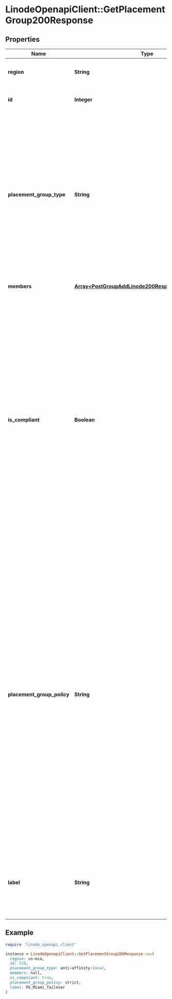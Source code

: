 # LinodeOpenapiClient::GetPlacementGroup200Response

## Properties

| Name | Type | Description | Notes |
| ---- | ---- | ----------- | ----- |
| **region** | **String** | __Filterable__, __Read-only__ The [region](https://techdocs.akamai.com/linode-api/reference/get-regions) where the placement group was deployed. | [optional][readonly] |
| **id** | **Integer** | The placement group&#39;s ID. You need to provide it for all operations impacting it. | [optional] |
| **placement_group_type** | **String** | __Filterable__, __Read-only__ How compute instances are distributed in your placement group. A &#x60;placement_group_type&#x60; using anti-affinity (&#x60;anti-affinity:local&#x60;) places compute instances in separate hosts, but still in the same region. This best supports the spread-apart model for high availability. A &#x60;placement_group_type&#x60; using affinity places compute instances physically close together, possibly on the same host. This supports the grouped-together model for low-latency.  &gt; 📘 &gt; &gt; Currently, only &#x60;anti_affinity:local&#x60; is available for &#x60;placement_group_type&#x60;. | [optional][readonly] |
| **members** | [**Array&lt;PostGroupAddLinode200ResponseMembersInner&gt;**](PostGroupAddLinode200ResponseMembersInner.md) | An array of compute instances included in the placement group. | [optional] |
| **is_compliant** | **Boolean** | Whether all of the compute instances in your placement group are compliant. If &#x60;true&#x60;, all compute instances meet either the grouped-together or spread-apart model, which you determine through your selected &#x60;placement_group_type&#x60;. If &#x60;false&#x60;, a compute instance is out of this compliance. For example, assume you&#39;ve set &#x60;anti-affinity:local&#x60; as your &#x60;placement_group_type&#x60; and your group already has three qualifying compute instances on separate hosts, to support the spread-apart model. If a fourth compute instance is assigned that&#39;s on the same host as one of the existing three, the placement group is non-compliant. Enforce compliance in your group by setting a &#x60;placement_group_policy&#x60;.  &gt; 📘 &gt; &gt; Fixing compliance is not self-service. You need to wait for our assistance to physically move compute instances to make the group compliant again. | [optional] |
| **placement_group_policy** | **String** | How requests to add future compute instances to your placement group are handled, and whether it remains compliant:  - &#x60;strict&#x60;. Don&#39;t assign a new compute instance if it breaks the grouped-together or spread-apart model set by the &#x60;placement_group_type&#x60;. Use this to ensure the placement group stays compliant (&#x60;is_compliant: true&#x60;). - &#x60;flexible&#x60;. Assign a new compute instance, even if it breaks the grouped-together or spread-apart model set by the &#x60;placement_group_type&#x60;. This makes the group non-compliant (&#x60;is_compliant: false&#x60;). You need to wait for Akamai to move the offending compute instance to make it compliant again, once the necessary capacity is available in the region. Offers flexibility to add future compute instances if compliance isn&#39;t an immediate concern.  &lt;&lt;LB&gt;&gt;  &gt; 📘 &gt; &gt; In rare cases, non-compliance can occur with a &#x60;strict&#x60; placement group if Akamai needs to failover or migrate your compute instances for maintenance. Fixing non-compliance for a &#x60;strict&#x60; placement group is prioritized over a &#x60;flexible&#x60; group. | [optional] |
| **label** | **String** | __Filterable__ The unique name set for the placement group. A label has these constraints:  - It needs to begin and end with an alphanumeric character. - It can only consist of alphanumeric characters, hyphens (&#x60;-&#x60;), underscores (&#x60;_&#x60;) or periods (&#x60;.&#x60;). | [optional] |

## Example

```ruby
require 'linode_openapi_client'

instance = LinodeOpenapiClient::GetPlacementGroup200Response.new(
  region: us-mia,
  id: 528,
  placement_group_type: anti-affinity:local,
  members: null,
  is_compliant: true,
  placement_group_policy: strict,
  label: PG_Miami_failover
)
```

